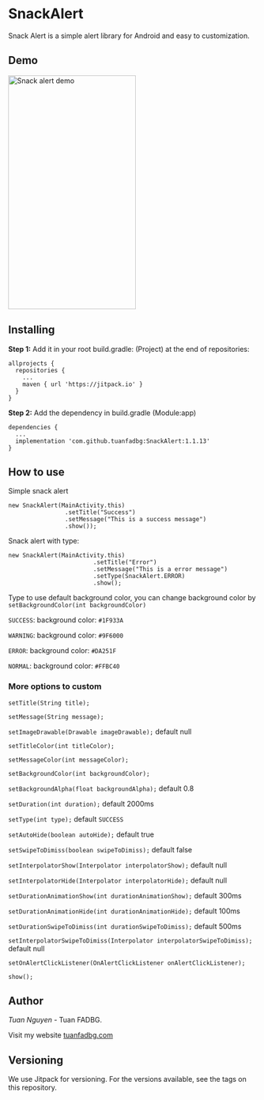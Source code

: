 # SnackAlert

Snack Alert is a simple alert library for Android and easy to customization.

## Demo

<img width="258" height="473" src="https://i.imgur.com/ih66QeW.gif" title="Snack alert demo">

## Installing
**Step 1:** Add it in your root build.gradle: (Project) at the end of repositories:

```
allprojects {
  repositories {
    ...
    maven { url 'https://jitpack.io' }
  }
}
```
 
 
**Step 2:** Add the dependency in build.gradle (Module:app)

```
dependencies {
  ...
  implementation 'com.github.tuanfadbg:SnackAlert:1.1.13'
}
```

## How to use
Simple snack alert
```
new SnackAlert(MainActivity.this)
                .setTitle("Success")
                .setMessage("This is a success message")
                .show());
```
Snack alert with type:

```
new SnackAlert(MainActivity.this)
                        .setTitle("Error")
                        .setMessage("This is a error message")
                        .setType(SnackAlert.ERROR)
                        .show();
```

Type to use default background color, you can change background color by `setBackgroundColor(int backgroundColor)`
  
  `SUCCESS`: background color: `#1F933A`
  
  `WARNING`: background color: `#9F6000`
  
  `ERROR`: background color: `#DA251F`
  
  `NORMAL`: background color: `#FFBC40`
  
### More options to custom
                
``setTitle(String title);``

``setMessage(String message);``

``setImageDrawable(Drawable imageDrawable);`` default null

``setTitleColor(int titleColor);``

``setMessageColor(int messageColor);``

``setBackgroundColor(int backgroundColor);``

``setBackgroundAlpha(float backgroundAlpha);`` default 0.8

``setDuration(int duration);`` default 2000ms

``setType(int type);`` default ``SUCCESS``

``setAutoHide(boolean autoHide);`` default true

``setSwipeToDimiss(boolean swipeToDimiss);`` default false

``setInterpolatorShow(Interpolator interpolatorShow);`` default null

``setInterpolatorHide(Interpolator interpolatorHide);`` default null

``setDurationAnimationShow(int durationAnimationShow);`` default 300ms

``setDurationAnimationHide(int durationAnimationHide);`` default 100ms

``setDurationSwipeToDimiss(int durationSwipeToDimiss);`` default 500ms

``setInterpolatorSwipeToDimiss(Interpolator interpolatorSwipeToDimiss);`` default null

``setOnAlertClickListener(OnAlertClickListener onAlertClickListener);`` 

``show();``

## Author

 *Tuan Nguyen* - Tuan FADBG.
 
 Visit my website [tuanfadbg.com](https://tuanfadbg.com/ "Tuan FADBG")

## Versioning
We use Jitpack for versioning. For the versions available, see the tags on this repository.
